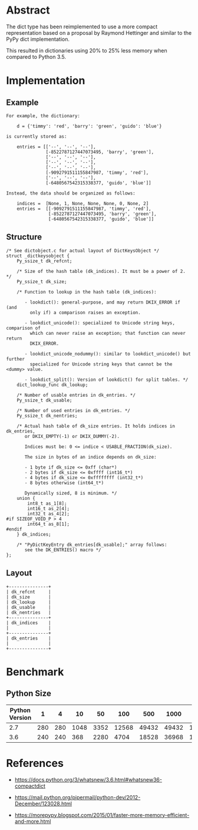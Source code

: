 
Abstract
========

The dict type has been reimplemented to use a more compact representation based on a proposal by Raymond Hettinger and similar to the PyPy dict implementation.

This resulted in dictionaries using 20% to 25% less memory when compared to Python 3.5.


Implementation
==============

Example
-------

```
For example, the dictionary:

    d = {'timmy': 'red', 'barry': 'green', 'guido': 'blue'}

is currently stored as:

    entries = [['--', '--', '--'],
               [-8522787127447073495, 'barry', 'green'],
               ['--', '--', '--'],
               ['--', '--', '--'],
               ['--', '--', '--'],
               [-9092791511155847987, 'timmy', 'red'],
               ['--', '--', '--'],
               [-6480567542315338377, 'guido', 'blue']]

Instead, the data should be organized as follows:

    indices =  [None, 1, None, None, None, 0, None, 2]
    entries =  [[-9092791511155847987, 'timmy', 'red'],
                [-8522787127447073495, 'barry', 'green'],
                [-6480567542315338377, 'guido', 'blue']]
```


Structure
---------

```
/* See dictobject.c for actual layout of DictKeysObject */
struct _dictkeysobject {
    Py_ssize_t dk_refcnt;

    /* Size of the hash table (dk_indices). It must be a power of 2. */
    Py_ssize_t dk_size;

    /* Function to lookup in the hash table (dk_indices):

       - lookdict(): general-purpose, and may return DKIX_ERROR if (and
         only if) a comparison raises an exception.

       - lookdict_unicode(): specialized to Unicode string keys, comparison of
         which can never raise an exception; that function can never return
         DKIX_ERROR.

       - lookdict_unicode_nodummy(): similar to lookdict_unicode() but further
         specialized for Unicode string keys that cannot be the <dummy> value.

       - lookdict_split(): Version of lookdict() for split tables. */
    dict_lookup_func dk_lookup;

    /* Number of usable entries in dk_entries. */
    Py_ssize_t dk_usable;

    /* Number of used entries in dk_entries. */
    Py_ssize_t dk_nentries;

    /* Actual hash table of dk_size entries. It holds indices in dk_entries,
       or DKIX_EMPTY(-1) or DKIX_DUMMY(-2).

       Indices must be: 0 <= indice < USABLE_FRACTION(dk_size).

       The size in bytes of an indice depends on dk_size:

       - 1 byte if dk_size <= 0xff (char*)
       - 2 bytes if dk_size <= 0xffff (int16_t*)
       - 4 bytes if dk_size <= 0xffffffff (int32_t*)
       - 8 bytes otherwise (int64_t*)

       Dynamically sized, 8 is minimum. */
    union {
        int8_t as_1[8];
        int16_t as_2[4];
        int32_t as_4[2];
#if SIZEOF_VOID_P > 4
        int64_t as_8[1];
#endif
	} dk_indices;

    /* "PyDictKeyEntry dk_entries[dk_usable];" array follows:
       see the DK_ENTRIES() macro */
};
```


Layout
------

```
+---------------+
| dk_refcnt     |
| dk_size       |
| dk_lookup     |
| dk_usable     |
| dk_nentries   |
+---------------+
| dk_indices    |
|               |
+---------------+
| dk_entries    |
|               |
+---------------+
```


Benchmark
===========

Python Size
-------------

| Python Version  |  1 | 4  | 10 | 50 | 100 | 500 | 1000 | 5000 | 10000 |
|--------------  | -- | -- | ---|----|-----|-----|----- |------|------|
|2.7             |280 |280 |1048| 3352| 12568| 49432| 49432| 196888| 786712|
|3.6             |240 |240 |368 |2280 |4704 |18528 |36968 |147560| 295008|



References
==========

  * <https://docs.python.org/3/whatsnew/3.6.html#whatsnew36-compactdict>

  * <https://mail.python.org/pipermail/python-dev/2012-December/123028.html>

  * <https://morepypy.blogspot.com/2015/01/faster-more-memory-efficient-and-more.html>
